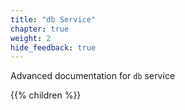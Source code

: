 ```yaml
---
title: "db Service"
chapter: true
weight: 2
hide_feedback: true
---
```


Advanced documentation for `db` service 

{{% children %}}
